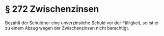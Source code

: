 # § 272 Zwischenzinsen
Bezahlt der Schuldner eine unverzinsliche Schuld vor der Fälligkeit, so ist er zu einem Abzug wegen der Zwischenzinsen nicht berechtigt.